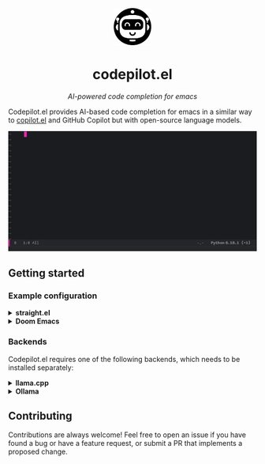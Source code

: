 <div align="center">

<img src="./assets/logo.svg" width="15%" />

<h1>codepilot.el</h1>

_AI-powered code completion for emacs_

</div>

Codepilot.el provides AI-based code completion for emacs in a similar way to [copilot.el](https://github.com/copilot-emacs/copilot.el) and GitHub Copilot but with open-source language models.

<div align="center">

<img src="./assets/demo.gif" width="768px" alt="demo.gif" />

</div>


## Getting started

### Example configuration

<details>
<summary><b>straight.el</b></summary>

```elisp
(use-package codepilot
  :straight (:host github :repo "ludvb/codepilot.el" :files ("*.el") )
  :hook ((prog-mode . codepilot-mode)
         (text-mode . codepilot-mode))

  :bind (:map evil-insert-state-map
              ("M-j" . 'codepilot-accept-line)
              ("M-l" . 'codepilot-accept-char)
              ("M-w" . 'codepilot-accept-word)
              ("M-<return>" . 'codepilot-accept-all)
              ("M-J" . 'codepilot-complete-next)
              ("M-K" . 'codepilot-complete-previous))

  :config
  ;; For llama.cpp backend:
  (require 'codepilot-llamacpp)
  (setq codepilot-backend 'llamacpp)

  ;; For Ollama backend:
  (require 'codepilot-ollama)
  (require 'codepilot-ollama-server)
  (setq codepilot-backend 'ollama)
  (codepilot-ollama-start))
```

</details>

<details>
<summary><b>Doom Emacs</b></summary>

```elisp
;; packages.el
(package! codepilot
  :recipe (:host github :repo "ludvb/codepilot.el" :files ("*.el")))
```

```elisp
;; config.el
(use-package! codepilot
  :hook ((prog-mode . codepilot-mode)
         (text-mode . codepilot-mode))

  :bind (:map evil-insert-state-map
              ("M-j" . 'codepilot-accept-line)
              ("M-l" . 'codepilot-accept-char)
              ("M-w" . 'codepilot-accept-word)
              ("M-<return>" . 'codepilot-accept-all)
              ("M-J" . 'codepilot-complete-next)
              ("M-K" . 'codepilot-complete-previous))

  :config
  ;; For llama.cpp backend:
  (require 'codepilot-llamacpp)
  (setq codepilot-backend 'llamacpp)

  ;; For Ollama backend:
  (require 'codepilot-ollama)
  (require 'codepilot-ollama-server)
  (setq codepilot-backend 'ollama)
  (codepilot-ollama-start))
```

</details>


### Backends

Codepilot.el requires one of the following backends, which needs to be installed separately:

<details>
<summary><b>llama.cpp</b></summary>

Requirements:

- [cURL](https://curl.se/)
- [llama.cpp](https://github.com/ggerganov/llama.cpp) or a wrapper, such as [llama-cpp-python](https://github.com/abetlen/llama-cpp-python)

Add the following to your config:
```elisp
(setq codepilot-backend 'llamacpp)
(setq codepilot-llamacpp-hostname "localhost")
(setq codepilot-llamacpp-port 8080)
```

The default prompt is designed for the [DeepSeek Coder base](https://deepseekcoder.github.io/) models, which can be found on [Hugging Face](https://huggingface.co/models?other=deepseek&sort=trending&search=base+gguf).
If you are using another model, you may need to customize `codepilot-prompt-fun` and `codepilot-postprocess-fun`.

The llama.cpp API server needs to be started manually.

</details>

<details>
<summary><b>Ollama</b></summary>

Requirements:

- [cURL](https://curl.se/)
- [Ollama](https://github.com/jmorganca/ollama)

Add the following to your config:
```elisp
(setq codepilot-backend 'ollama)
(setq codepilot-ollama-hostname "localhost")
(setq codepilot-ollama-port 11434)
```

By default, the Ollama backend uses the [`deepseek-coder:6.7b-base`](https://deepseekcoder.github.io/) model.
To use another model, customize `codepilot-ollama-model`.
You may also need to customize `codepilot-prompt-fun` and `codepilot-postprocess-fun` as needed.

The Ollama server can be started manually or automatically from emacs:
```elisp
(add-hook 'codepilot-mode-hook 'codepilot-ollama-start)
```

</details>


## Contributing

Contributions are always welcome!
Feel free to open an issue if you have found a bug or have a feature request, or submit a PR that implements a proposed change.
